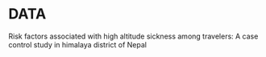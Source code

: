 # DATA
Risk factors associated with high altitude sickness among travelers: A case control study in himalaya district of Nepal
